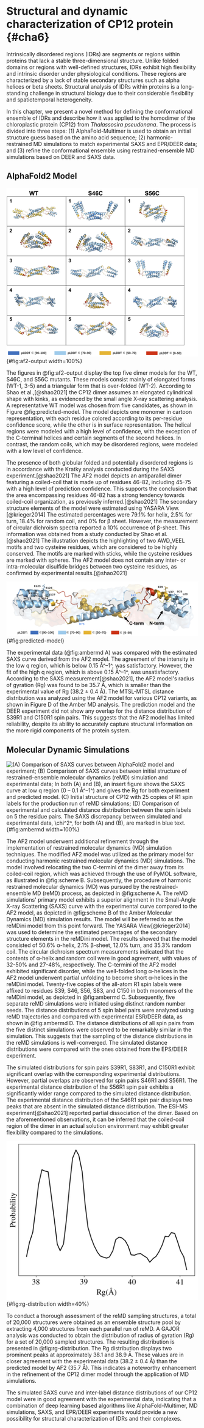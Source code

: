 
# Structural and dynamic characterization of CP12 protein {#cha6}

Intrinsically disordered regions (IDRs) are segments or regions within proteins that lack a stable three-dimensional structure.
Unlike folded domains or regions with well-defined structures, IDRs exhibit high flexibility and intrinsic disorder under physiological conditions.
These regions are characterized by a lack of stable secondary structures such as alpha helices or beta sheets.
Structural analysis of IDRs within proteins is a long-standing challenge in structural biology due to their considerable flexibility and spatiotemporal heterogeneity.

In this chapter, we present a novel method for defining the conformational ensemble of IDRs and describe how it was applied to the homodimer of the chloroplastic protein (CP12) from _Thalassosira pseudonana_.
The process is divided into three steps: (1) AlphaFold-Multimer is used to obtain an initial structure guess based on the amino acid sequence; (2) harmonic-restrained MD simulations to match experimental SAXS and EPR/DEER data; and (3) refine the conformational ensemble using restrained-ensemble MD simulations based on DEER and SAXS data.

## AlphaFold2 Model

![Top 5 homodimer models for WT, S46C and S56C mutants are shown with each residue being colored according to its per-residue confidence score (pLDDT): Blue (high), cyan (high medium), yellow (low medium) and red (low).](figures/cp12/af2-output.jpg){#fig:af2-output width=100%}

The figures in @fig:af2-output display the top five dimer models for the WT, S46C, and S56C mutants.
These models consist mainly of elongated forms (WT-1, 3-5) and a triangular form that is over-folded (WT-2).
According to Shao et al.,[@shao2021] the CP12 dimer assumes an elongated cylindrical shape with kinks, as evidenced by the small angle X-ray scattering analysis.
A representative WT model was chosen from five candidates, as shown in Figure @fig:predicted-model.
The model depicts one monomer in cartoon representation, with each residue colored according to its per-residue confidence score, while the other is in surface representation.
The helical regions were modeled with a high level of confidence, with the exception of the C-terminal helices and certain segments of the second helices.
In contrast, the random coils, which may be disordered regions, were modeled with a low level of confidence.

The presence of both globular folded and potentially disordered regions is in accordance with the Kratky analysis conducted during the SAXS experiment.[@shao2021]
The AF2 model depicts an antiparallel dimer featuring a coiled-coil that is made up of residues 46-82, including 45-75 with a high level of prediction confidence.
This supports the conclusion that the area encompassing residues 46-82 has a strong tendency towards coiled-coil organization, as previously inferred.[@shao2021]
The secondary structure elements of the model were estimated using YASARA View.[@krieger2014]
The estimated percentages were 79.1% for helix, 2.5% for turn, 18.4% for random coil, and 0% for β sheet.
However, the measurement of circular dichroism spectra reported a 10% occurrence of β-sheet.
This information was obtained from a study conducted by Shao et al.[@shao2021]
The illustration depicts the highlighting of two AWD_VEEL motifs and two cysteine residues, which are considered to be highly conserved.
The motifs are marked with sticks, while the cysteine residues are marked with spheres.
The AF2 model does not contain any inter- or intra-molecular disulfide bridges between two cysteine residues, as confirmed by experimental results.[@shao2021]

![AlphaFold2 model of wild-type Thalassosira pseudonana CP12 dimer. One monomer is shown in cartoon representation using a color scheme based on confidence measure (blue: high, cyan: high medium, yellow: low medium, red: low), and the other monomer presents a translucent surface format. Two AWD_VEEL motifs and two cysteine residues (C142 and C150) are shown with sticks and spheres, respectively. ](figures/cp12/predicted-model.jpg){#fig:predicted-model}

The experimental data (@fig:ambermd A) was compared with the estimated SAXS curve derived from the AF2 model.
The agreement of the intensity in the low q region, which is below 0.15 Å^–1^, was satisfactory.
However, the fit of the high q region, which is above 0.15 Å^–1^, was unsatisfactory.
According to the SAXS measurement[@shao2021], the AF2 model's radius of gyration (Rg) was found to be 35.7 Å, which is smaller than the experimental value of Rg (38.2 ± 0.4 Å).
The MTSL-MTSL distance distribution was analyzed using the AF2 model for various CP12 variants, as shown in Figure D of the Amber MD analysis.
The prediction model and the DEER experiment did not show any overlap for the distance distribution of S39R1 and C150R1 spin pairs.
This suggests that the AF2 model has limited reliability, despite its ability to accurately capture structural information on the more rigid components of the protein system.

## Molecular Dynamic Simulations

![(A) Comparison of SAXS curves between AlphaFold2 model and experiment; (B) Comparison of SAXS curves between initial structure of restrained-ensemble molecular dynamics (reMD) simulation and experimental data; In both (A) and (B), an insert figure shows the SAXS curve at low q region (0 – 0.1 Å^–1^) and gives the Rg for both experiment and predicted model. (C) Initial structure of CP12 with 25 copies of R1 spin labels for the production run of reMD simulations; (D) Comparison of experimental and calculated distance distribution between the spin labels on 5 the residue pairs. The SAXS discrepancy between simulated and experimental data, $\chi$^2^, for both (A) and (B), are marked in blue text.](figures/cp12/amberMD.jpg){#fig:ambermd width=100%}

The AF2 model underwent additional refinement through the implementation of restrained molecular dynamics (MD) simulation techniques.
The modified AF2 model was utilized as the primary model for conducting harmonic restrained molecular dynamics (MD) simulations.
The model involved relocating the two C-termini of the dimer away from its coiled-coil region, which was achieved through the use of PyMOL software, as illustrated in @fig:scheme B.
Subsequently, the procedure of harmonic restrained molecular dynamics (MD) was pursued by the restrained-ensemble MD (reMD) process, as depicted in @fig:scheme A.
The reMD simulations' primary model exhibits a superior alignment in the Small-Angle X-ray Scattering (SAXS) curve with the experimental curve compared to the AF2 model, as depicted in @fig:scheme B of the Amber Molecular Dynamics (MD) simulation results.
The model will be referred to as the reMDini model from this point forward.
The YASARA View[@krieger2014] was used to determine the estimated percentages of the secondary structure elements in the reMDini model.
The results showed that the model consisted of 50.6% α-helix, 2.1% β-sheet, 12.0% turn, and 35.3% random coil.
The circular dichroism spectrum measurements indicated that the contents of α-helix and random coil were in good agreement, with values of 32-50% and 27-48%, respectively.
The C-termini of the AF2 model exhibited significant disorder, while the well-folded long α-helices in the AF2 model underwent partial unfolding to become short α-helices in the reMDini model.
Twenty-five copies of the all-atom R1 spin labels were affixed to residues S39, S46, S56, S83, and C150 in both monomers of the reMDini model, as depicted in @fig:ambermd C.
Subsequently, five separate reMD simulations were initiated using distinct random number seeds.
The distance distributions of 5 spin label pairs were analyzed using reMD trajectories and compared with experimental ESR/DEER data, as shown in @fig:ambermd D.
The distance distributions of all spin pairs from the five distinct simulations were observed to be remarkably similar in the simulation.
This suggests that the sampling of the distance distributions in the reMD simulations is well-converged.
The simulated distance distributions were compared with the ones obtained from the EPS/DEER experiment.

The simulated distributions for spin pairs S39R1, S83R1, and C150R1 exhibit significant overlap with the corresponding experimental distributions.
However, partial overlaps are observed for spin pairs S46R1 and S56R1.
The experimental distance distribution of the S56R1 spin pair exhibits a significantly wider range compared to the simulated distance distribution.
The experimental distance distribution of the S46R1 spin pair displays two peaks that are absent in the simulated distance distribution.
The ESI-MS experiment[@shao2021] reported partial dissociation of the dimer.
Based on the aforementioned observations, it can be inferred that the coiled-coil region of the dimer in an actual solution environment may exhibit greater flexibility compared to the simulations.

![The radius of gyration (Rg) distribution of 20, 000 sampled structures from reMD simulations.](figures/cp12/rg-distribution.jpg){#fig:rg-distribution width=40%}

To conduct a thorough assessment of the reMD sampling structures, a total of 20,000 structures were obtained as an ensemble structure pool by extracting 4,000 structures from each parallel run of reMD.
A GAJOR analysis was conducted to obtain the distribution of radius of gyration (Rg) for a set of 20,000 sampled structures.
The resulting distribution is presented in @fig:rg-distribution.
The Rg distribution displays two prominent peaks at approximately 38.1 and 38.9 Å.
These values are in closer agreement with the experimental data (38.2 ± 0.4 Å) than the predicted model by AF2 (35.7 Å).
This indicates a noteworthy enhancement in the refinement of the CP12 dimer model through the application of MD simulations.

The simulated SAXS curve and inter-label distance distributions of our CP12 model were in good agreement with the experimental data, indicating that a combination of deep learning based algorithms like AlphaFold-Multimer, MD simulations, SAXS, and EPR/DEER experiments would provide a new possibility for structural characterization of IDRs and their complexes.